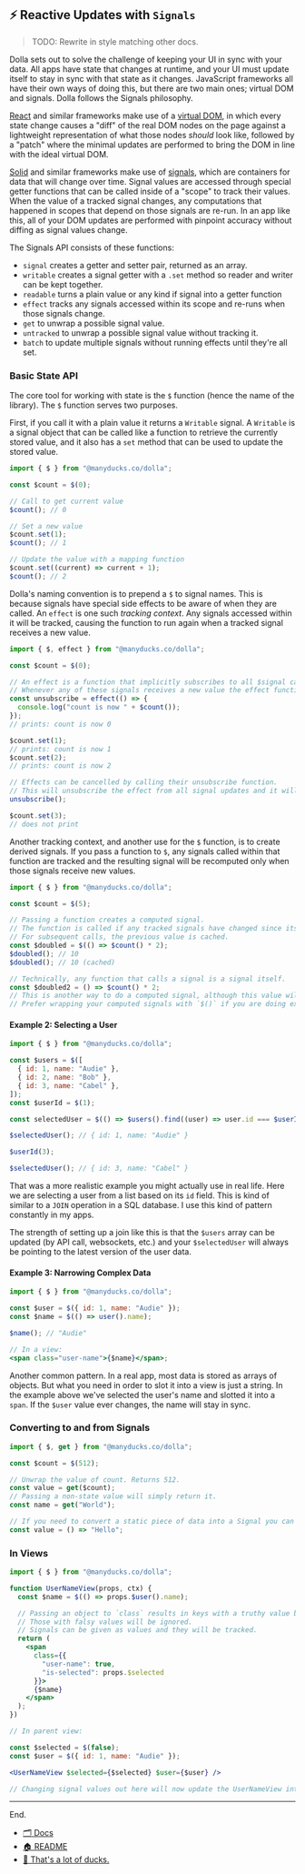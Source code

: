 ## ⚡ Reactive Updates with `Signals`

> TODO: Rewrite in style matching other docs.

Dolla sets out to solve the challenge of keeping your UI in sync with your data. All apps have state that changes at runtime, and your UI must update itself to stay in sync with that state as it changes. JavaScript frameworks all have their own ways of doing this, but there are two main ones; virtual DOM and signals. Dolla follows the Signals philosophy.

[React](https://react.dev) and similar frameworks make use of a [virtual DOM](https://svelte.dev/blog/virtual-dom-is-pure-overhead), in which every state change causes a "diff" of the real DOM nodes on the page against a lightweight representation of what those nodes _should_ look like, followed by a "patch" where the minimal updates are performed to bring the DOM in line with the ideal virtual DOM.

[Solid](https://www.solidjs.com) and similar frameworks make use of [signals](https://dev.to/this-is-learning/the-evolution-of-signals-in-javascript-8ob), which are containers for data that will change over time. Signal values are accessed through special getter functions that can be called inside of a "scope" to track their values. When the value of a tracked signal changes, any computations that happened in scopes that depend on those signals are re-run. In an app like this, all of your DOM updates are performed with pinpoint accuracy without diffing as signal values change.

The Signals API consists of these functions:

- `signal` creates a getter and setter pair, returned as an array.
- `writable` creates a signal getter with a `.set` method so reader and writer can be kept together.
- `readable` turns a plain value or any kind if signal into a getter function
- `effect` tracks any signals accessed within its scope and re-runs when those signals change.
- `get` to unwrap a possible signal value.
- `untracked` to unwrap a possible signal value without tracking it.
- `batch` to update multiple signals without running effects until they're all set.

### Basic State API

The core tool for working with state is the `$` function (hence the name of the library). The `$` function serves two purposes.

First, if you call it with a plain value it returns a `Writable` signal. A `Writable` is a signal object that can be called like a function to retrieve the currently stored value, and it also has a `set` method that can be used to update the stored value.

```js
import { $ } from "@manyducks.co/dolla";

const $count = $(0);

// Call to get current value
$count(); // 0

// Set a new value
$count.set(1);
$count(); // 1

// Update the value with a mapping function
$count.set((current) => current + 1);
$count(); // 2
```

Dolla's naming convention is to prepend a `$` to signal names. This is because signals have special side effects to be aware of when they are called. An `effect` is one such _tracking context_. Any signals accessed within it will be tracked, causing the function to run again when a tracked signal receives a new value.

```js
import { $, effect } from "@manyducks.co/dolla";

const $count = $(0);

// An effect is a function that implicitly subscribes to all $signal calls within it.
// Whenever any of these signals receives a new value the effect function will run again.
const unsubscribe = effect(() => {
  console.log("count is now " + $count());
});
// prints: count is now 0

$count.set(1);
// prints: count is now 1
$count.set(2);
// prints: count is now 2

// Effects can be cancelled by calling their unsubscribe function.
// This will unsubscribe the effect from all signal updates and it will not run again.
unsubscribe();

$count.set(3);
// does not print
```

Another tracking context, and another use for the `$` function, is to create derived signals. If you pass a function to `$`, any signals called within that function are tracked and the resulting signal will be recomputed only when those signals receive new values.

```js
import { $ } from "@manyducks.co/dolla";

const $count = $(5);

// Passing a function creates a computed signal.
// The function is called if any tracked signals have changed since its value was last accessed.
// For subsequent calls, the previous value is cached.
const $doubled = $(() => $count() * 2);
$doubled(); // 10
$doubled(); // 10 (cached)

// Technically, any function that calls a signal is a signal itself.
const $doubled2 = () => $count() * 2;
// This is another way to do a computed signal, although this value will be recomputed every time it's called.
// Prefer wrapping your computed signals with `$()` if you are doing expensive calculations.
```

#### Example 2: Selecting a User

```js
import { $ } from "@manyducks.co/dolla";

const $users = $([
  { id: 1, name: "Audie" },
  { id: 2, name: "Bob" },
  { id: 3, name: "Cabel" },
]);
const $userId = $(1);

const selectedUser = $(() => $users().find((user) => user.id === $userId()));

$selectedUser(); // { id: 1, name: "Audie" }

$userId(3);

$selectedUser(); // { id: 3, name: "Cabel" }
```

That was a more realistic example you might actually use in real life. Here we are selecting a user from a list based on its `id` field. This is kind of similar to a `JOIN` operation in a SQL database. I use this kind of pattern constantly in my apps.

The strength of setting up a join like this is that the `$users` array can be updated (by API call, websockets, etc.) and your `$selectedUser` will always be pointing to the latest version of the user data.

#### Example 3: Narrowing Complex Data

```jsx
import { $ } from "@manyducks.co/dolla";

const $user = $({ id: 1, name: "Audie" });
const $name = $(() => user().name);

$name(); // "Audie"

// In a view:
<span class="user-name">{$name}</span>;
```

Another common pattern. In a real app, most data is stored as arrays of objects. But what you need in order to slot it into a view is just a string. In the example above we've selected the user's name and slotted it into a `span`. If the `$user` value ever changes, the name will stay in sync.

### Converting to and from Signals

```js
import { $, get } from "@manyducks.co/dolla";

const $count = $(512);

// Unwrap the value of count. Returns 512.
const value = get($count);
// Passing a non-state value will simply return it.
const name = get("World");

// If you need to convert a static piece of data into a Signal you can simply wrap it in a getter function.
const value = () => "Hello";
```

### In Views

```jsx
import { $ } from "@manyducks.co/dolla";

function UserNameView(props, ctx) {
  const $name = $(() => props.$user().name);

  // Passing an object to `class` results in keys with a truthy value being applied as classes.
  // Those with falsy values will be ignored.
  // Signals can be given as values and they will be tracked.
  return (
    <span
      class={{
        "user-name": true,
        "is-selected": props.$selected
      }}>
      {$name}
    </span>
  );
})

// In parent view:

const $selected = $(false);
const $user = $({ id: 1, name: "Audie" });

<UserNameView $selected={$selected} $user={$user} />

// Changing signal values out here will now update the UserNameView internals.
```

---

End.

- [🗂️ Docs](./index.md)
- [🏠 README](../README.md)
- [🦆 That's a lot of ducks.](https://www.manyducks.co)
